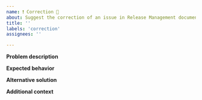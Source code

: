 ```yaml
---
name: ❗ Correction 👣
about: Suggest the correction of an issue in Release Management documents or artifacts
title: ''
labels: 'correction'
assignees: ''

---
```


**Problem description**
<!-- A clear and concise description of what the problem is.  -->

**Expected behavior**
<!-- A clear and concise description of what should be changed. -->


**Alternative solution**
<!-- A clear and concise description of any alternative solutions if any. -->

**Additional context**
<!-- Add any other context of the considered correction. -->
